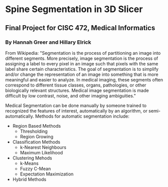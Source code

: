 # Spine Segmentation in 3D Slicer
## Final Project for CISC 472, Medical Informatics
### By Hannah Greer and Hillary Elrick

From Wikipedia:
"Segmentation is the process of partitioning an image into different segments. More precisely, image segmentation is the process of assigning a label to every pixel in an image such that pixels with the same label share certain characteristics. The goal of segmentation is to simplify and/or change the representation of an image into something that is more meaningful and easier to analyze. In medical imaging, these segments often correspond to different tissue classes, organs, pathologies, or other biologically relevant structures. Medical image segmentation is made difficult by low contrast, noise, and other imaging ambiguities."

Medical Segmentation can be done manually by someone trained to recognized the features of interest, automatically by an algorithm, or semi-automatically. Methods for automatic segmentation include:
- Region Based Methods
  - Thresholding
  - Region Growing
- Classification Methods
  - k-Nearest Neighbours
  - Maximum Likelihood 
- Clustering Mehods
  - k-Means
  - Fuzzy C-Mean
  - Expectation Maximization
- Hybrid Methods





